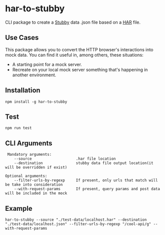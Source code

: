 # har-to-stubby
CLI package to create a [Stubby](https://www.npmjs.com/package/stubby) data .json file based on a [HAR](https://en.wikipedia.org/wiki/HAR_(file_format)) file.

## Use Cases
This package allows you to convert the HTTP browser's interactions into mock data. You can find it useful in, among others, these situations:
* A starting point for a mock server.
* Recreate on your local mock server something that's happening in another environment.

## Installation
    npm install -g har-to-stubby

## Test
    npm run test

## CLI Arguments
```
 Mandatory arguments:
    --source                    .har file location
    --destination               stubby data file output location(it will be overridden if exist)

Optional arguments:
    --filter-urls-by-regexp     If present, only urls that match will be take into consideration
    --with-request-params       If present, query params and post data will be included in the mock
```

## Example
```
har-to-stubby --source "./test-data/localhost.har" --destination "./test-data/localhost.json" --filter-urls-by-regexp "/cool-api/g" --with-request-params
```
